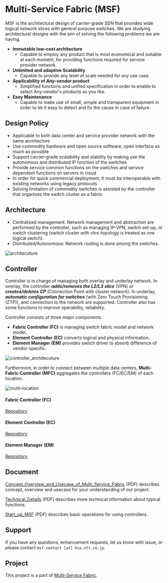 # Multi-Service Fabric (MSF)
MSF is the architectural design of carrier-grade SDN that provides wide logical network slices with general purpose switches. We are studying architectural designs with the aim of solving the following problems we are having.

- **Immutable low-cost architecture**
	- Capable to employ any product that is most economical and suitable at each moment, for providing functions required for service provider network.
- **Unlimited and adaptive Scalability**
	- Capable to provide any level of scale needed for any use case.
- **Applicability of *Any-vendor* product**
	- Simplified functions and unified specification in order to enable to select Any-vendor's products as you like.
- **Easy Maintenance**
	- Capable to make use of small, simple and transparent equipment in order to let it easy to detect and fix the cause in case of failure.

## Design Policy
- Applicable to both data center and service provider network with the same architecture
- Use commodity hardware and open source software, open interface as much as possible
- Support carrier-grade scalability and stability by making use the autonomous and distributed IP function of the switches
- Provide service common functions on the switches and service dependent functions on servers in cloud
- In order for quick commercial deployment, it must be interoperable with existing networks using legacy protocols
- Solving limitation of commodity switches is assisted by the controller that organizes the switch cluster as a fabric

## Architecture
- Centralized management: Network management and abstraction are performed by the controller, such as managing IP-VPN, switch set-up, or switch clustering (switch cluster with clos-topology is treated as one logical switch).
- Distributed/Autonomous: Network routing is done among the switches.

![architecuture](/doc/img/architecture.png)

## Controller
Controller is in charge of managing both overlay and underlay network. In overlay, the controller ***adds/removes the L2/L3 slice*** (VPN) or ***creates/deletes CP*** (Connection Point with cluster network). In underlay, ***automatic configuration for switches*** (with Zero Touch Provisioning (ZTP)), and connection to the network are supported. Controller also has some functions to improve operability, reliability.

 Controller consists of three major components.
- **Fabric Controller (FC)** is managing switch fabric model and network model.
- **Element Controller (EC)** converts logical and physical information.
- **Element Manager (EM)** provides switch driver to absorb difference of vendor-specific.

![controller_architecuture](/doc/img/controller_architecture.png)

Furthermore, in order to connect between multiple data centers, **Multi-Fabric Controller (MFC)** aggregates the controllers (FC/EC/EM) of each location.

![multi-location](/doc/img/multilocation.png)

#### Fabric Controller (FC)
[Repository](https://github.com/multi-service-fabric/fabric-controller)

#### Element Controller (EC)
[Repository](https://github.com/multi-service-fabric/element-controller)

#### Element Manager (EM)
[Repository](https://github.com/multi-service-fabric/element-manager)

## Document
[Concept_Overview_and_Usecase_of_Multi_Service_Fabric](/doc/Concept_Overview_and_Usecase_of_Multi_Service_Fabric.pdf) (PDF) describes concept, overview and usecase for your understanding of our project.

[Technical_Details](/doc/Technical_Details_r02.pdf) (PDF) describes more technical information about typical functions.

[Start_up_MSF](/doc/Start_up_MSF.pdf) (PDF) describes basic operations for using controllers.

## Support
If you have any questions, enhancement requests,  let us know with issue, or please contact `msf-contact [at] hco.ntt.co.jp`.

## Project
This project is a part of [Multi-Service Fabric](https://github.com/multi-service-fabric/).
